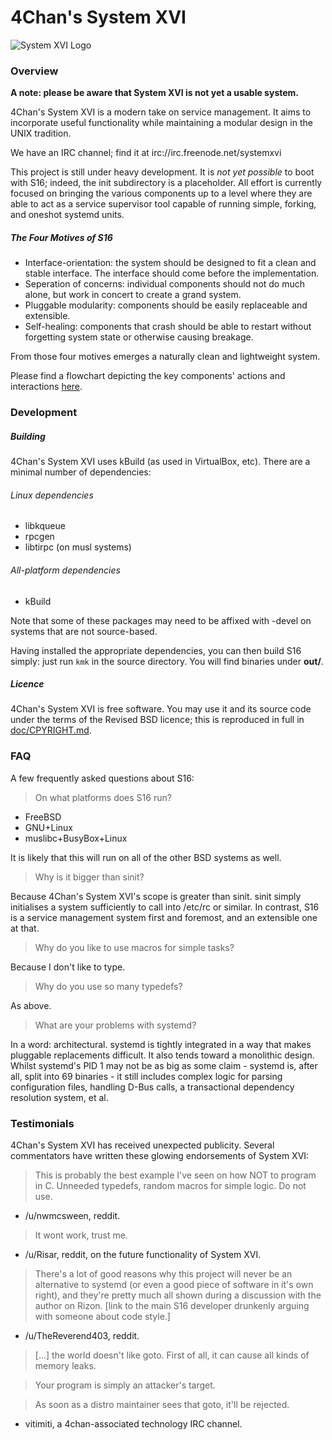 # 4Chan's System XVI

![System XVI Logo](doc/logotype.png)

### Overview

**A note: please be aware that System XVI is not yet a usable system.**

4Chan's System XVI is a modern take on service management.  It aims to incorporate
useful functionality while maintaining a modular design in the UNIX tradition.

We have an IRC channel; find it at irc://irc.freenode.net/systemxvi

This project is still under heavy development. It is *not yet possible* to boot
with S16; indeed, the init subdirectory is a placeholder.  All effort is
currently focused on bringing the various components up to a level where they
are able to act as a service supervisor tool capable of running simple,
forking, and oneshot systemd units.

##### The Four Motives of S16

 * Interface-orientation: the system should be designed to fit a clean and
   stable interface. The interface should come before the implementation.
 * Seperation of concerns: individual components should not do much alone, but
   work in concert to create a grand system.
 * Pluggable modularity: components should be easily replaceable and
   extensible.
 * Self-healing: components that crash should be able to restart without
   forgetting system state or otherwise causing breakage.

From those four motives emerges a naturally clean and lightweight system.

Please find a flowchart depicting the key components' actions and interactions
[here](doc/s16.png).

### Development

##### Building
4Chan's System XVI uses kBuild (as used in VirtualBox, etc).  There are a minimal
number of dependencies:

###### Linux dependencies
 * libkqueue
 * rpcgen
 * libtirpc (on musl systems)

###### All-platform dependencies
 * kBuild

Note that some of these packages may need to be affixed with -devel on systems
that are not source-based.

Having installed the appropriate dependencies, you can then build S16 simply:
just run `kmk` in the source directory. You will find binaries under **out/**.

##### Licence
4Chan's System XVI is free software. You may use it and its source code under the terms
of the Revised BSD licence; this is reproduced in full in
[doc/CPYRIGHT.md](doc/CPYRIGHT.md).

### FAQ
A few frequently asked questions about S16:

> On what platforms does S16 run?

 * FreeBSD
 * GNU+Linux
 * muslibc+BusyBox+Linux

It is likely that this will run on all of the other BSD systems as well.

> Why is it bigger than sinit?

Because 4Chan's System XVI's scope is greater than sinit. sinit simply initialises a
system sufficiently to call into /etc/rc or similar.  In contrast, S16 is a
service management system first and foremost, and an extensible one at that.

> Why do you like to use macros for simple tasks?

Because I don't like to type.

> Why do you use so many typedefs?

As above.

> What are your problems with systemd?

In a word: architectural. systemd is tightly integrated in a way that makes
pluggable replacements difficult. It also tends toward a monolithic design.
Whilst systemd's PID 1 may not be as big as some claim - systemd is, after all,
split into 69 binaries - it still includes complex logic for parsing
configuration files, handling D-Bus calls, a transactional dependency
resolution system, et al.

### Testimonials
4Chan's System XVI has received unexpected publicity. Several commentators have written
these glowing endorsements of System XVI:

> This is probably the best example I've seen on how NOT to program in C.
> Unneeded typedefs, random macros for simple logic. Do not use.

 - /u/nwmcsween, reddit.

> It wont work, trust me.

 - /u/Risar, reddit, on the future functionality of System XVI.

> There's a lot of good reasons why this project will never be an alternative
> to systemd (or even a good piece of software in it's own right), and they're
> pretty much all shown during a discussion with the author on Rizon. [link to
> the main S16 developer drunkenly arguing with someone about code style.]

- /u/TheReverend403, reddit.

> [...] the world doesn't like goto. First of all, it can cause all kinds of
> memory leaks.

> Your program is simply an attacker's target.

> As soon as a distro maintainer sees that goto, it'll be rejected.

 - vitimiti, a 4chan-associated technology IRC channel.

